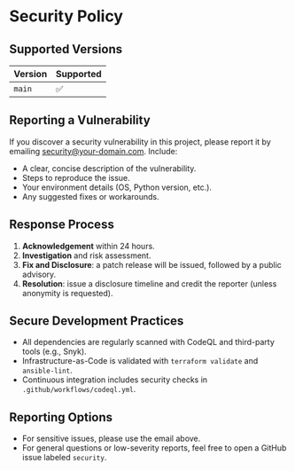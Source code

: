 # Security Policy

## Supported Versions

| Version | Supported          |
| ------- | ------------------ |
| `main`  | :white_check_mark: |

## Reporting a Vulnerability

If you discover a security vulnerability in this project, please report it by emailing security@your-domain.com. Include:

- A clear, concise description of the vulnerability.
- Steps to reproduce the issue.
- Your environment details (OS, Python version, etc.).
- Any suggested fixes or workarounds.

## Response Process

1. **Acknowledgement** within 24 hours.  
2. **Investigation** and risk assessment.  
3. **Fix and Disclosure**: a patch release will be issued, followed by a public advisory.  
4. **Resolution**: issue a disclosure timeline and credit the reporter (unless anonymity is requested).

## Secure Development Practices

- All dependencies are regularly scanned with CodeQL and third-party tools (e.g., Snyk).  
- Infrastructure-as-Code is validated with `terraform validate` and `ansible-lint`.  
- Continuous integration includes security checks in `.github/workflows/codeql.yml`.  

## Reporting Options

- For sensitive issues, please use the email above.  
- For general questions or low-severity reports, feel free to open a GitHub issue labeled `security`.  
